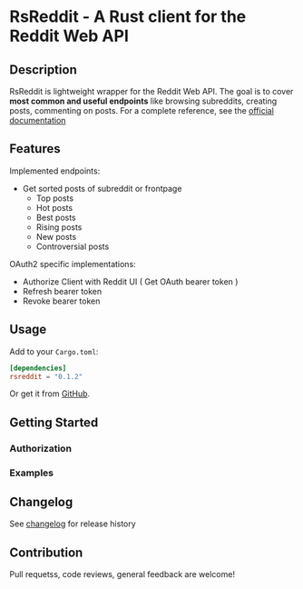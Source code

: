 # RsReddit - A Rust client for the Reddit Web API

## Description

RsReddit is lightweight wrapper for the Reddit Web API. The goal is to cover **most common and useful endpoints** like browsing subreddits, creating posts, commenting on posts. For a complete reference, see the [official documentation](https://www.reddit.com/dev/api/oauth)

## Features

Implemented endpoints:
* Get sorted posts of subreddit or frontpage
    * Top posts
    * Hot posts
    * Best posts
    * Rising posts
    * New posts
    * Controversial posts

OAuth2 specific implementations:
* Authorize Client with Reddit UI ( Get OAuth bearer token )
* Refresh bearer token
* Revoke bearer token

## Usage
Add to your `Cargo.toml`:

``` toml
[dependencies]
rsreddit = "0.1.2"
```

Or get it from [GitHub](https://github.com/Hyde46/reddit_api_rs).

## Getting Started

### Authorization

### Examples

## Changelog
See [changelog](https://github.com/Hyde46/reddit_api_rs/blob/master/CHANGELOG.md) for release history

## Contribution

Pull requetss, code reviews, general feedback are welcome!